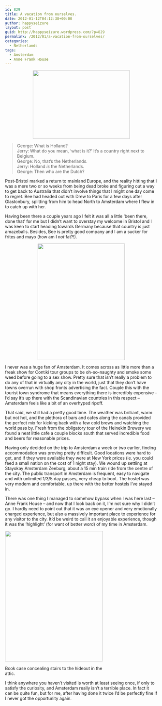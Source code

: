 ```yaml
---
id: 829
title: A vacation from ourselves.
date: 2012-01-12T04:12:38+00:00
author: happyseizure
layout: post
guid: http://happyseizure.wordpress.com/?p=829
permalink: /2012/01/a-vacation-from-ourselves/
categories:
  - Netherlands
tags:
  - Amsterdam
  - Anne Frank House
---
```

<p style="text-align:center;">
  <a href="http://happyseizure.com/wp-content/uploads/2012/01/daily2bseinfeld.png?w=300"><img class="aligncenter" title="who are the Dutch?" src="http://happyseizure.com/wp-content/uploads/2012/01/daily2bseinfeld.png?w=300" alt="" width="320" height="226" /></a>
</p>

> George: What is Holland?  
> Jerry: What do you mean, ‘what is it?’ It’s a country right next to Belgium.  
> George: No, that’s the Netherlands.  
> Jerry: Holland _is_ the Netherlands.  
> George: Then who are the Dutch?

Post-Bristol marked a return to mainland Europe, and the reality hitting that I was a mere two or so weeks from being dead broke and figuring out a way to get back to Australia that didn&#8217;t involve things that I might one day come to regret. Bee had headed out with Drew to Paris for a few days after Glastonbury, splitting from him to head North to Amsterdam where I flew in to catch up with her.

<!--more-->

Having been there a couple years ago I felt it was all a little &#8216;been there, done that&#8217; for me but I didn&#8217;t want to overstay my welcome in Bristol and I was keen to start heading towards Germany because that country is just amazeballs. Besides, Bee is pretty good company and I am a sucker for frites and mayo (how am I _not_ fat?!).

<p style="text-align:center;">
  <a href="http://farm3.staticflickr.com/2398/2164277255_969ffde281_z.jpg"><img class="aligncenter" title="frites" src="http://farm3.staticflickr.com/2398/2164277255_969ffde281_z.jpg" alt="" width="288" height="384" /></a>
</p>

I never was a huge fan of Amsterdam. It comes across as little more than a freak show for Contiki tour groups to be oh-so-naughty and smoke some weed before going to a sex show. Pretty sure that isn&#8217;t really a problem to do any of that in virtually any city in the world, just that they don&#8217;t have towns overrun with shop fronts advertising the fact. Couple this with the tourist town syndrome that means everything there is incredibly expensive &#8211; I&#8217;d say it&#8217;s up there with the Scandinavian countries in this respect &#8211; Amsterdam feels like a bit of an overhyped ripoff.

That said, we still had a pretty good time. The weather was brilliant, warm but not hot, and the plethora of bars and cafes along the canals provided the perfect mix for kicking back with a few cold brews and watching the world pass by. Fresh from the obligatory tour of the Heinekin Brewery we found a neat little cafe a couple blocks south that served incredible food and beers for reasonable prices.

Having only decided on the trip to Amsterdam a week or two earlier, finding accommodation was proving pretty difficult. Good locations were hard to get, and if they were available they were at New York prices (ie. you could feed a small nation on the cost of 1 night stay). We wound up settling at Stayokay Amsterdam Zeeburg, about a 15 min train ride from the centre of the city. The public transport in Amsterdam is frequent, easy to navigate and with unlimited 1/3/5 day passes, very cheap to boot. The hostel was very modern and comfortable, up there with the better hostels I&#8217;ve stayed in.

There was one thing I managed to somehow bypass when I was here last &#8211; Anne Frank House &#8211; and now that I look back on it, I&#8217;m not sure why I didn&#8217;t go. I hardly need to point out that it was an eye opener and very emotionally charged experience, but also a massively important place to experience for any visitor to the city. It&#8217;d be weird to call it an enjoyable experience, though it was the &#8216;highlight&#8217; (for want of better word) of my time in Amsterdam.

<div style="width: 333px" class="wp-caption aligncenter">
  <a href="http://www.sacred-destinations.com/netherlands/amsterdam-anne-frank-house-pictures/bookcase-cc-lydia-mann.jpg"><img class="  " title="anne frank house" src="http://www.sacred-destinations.com/netherlands/amsterdam-anne-frank-house-pictures/bookcase-cc-lydia-mann.jpg" alt="" width="323" height="430" /></a>
  
  <p class="wp-caption-text">
    Book case concealing stairs to the hideout in the attic.
  </p>
</div>

I think anywhere you haven&#8217;t visited is worth at least seeing once, if only to satisfy the curiosity, and Amsterdam really isn&#8217;t a terrible place. In fact it can be quite fun, but for me, after having done it twice I&#8217;d be perfectly fine if I never got the opportunity again.